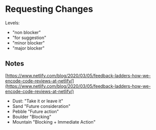 # Requesting Changes

Levels:

* "non blocker"
* "for suggestion"
* "minor blocker"
* "major  blocker"

## Notes

[https://www.netlify.com/blog/2020/03/05/feedback-ladders-how-we-encode-code-reviews-at-netlify/](https://www.netlify.com/blog/2020/03/05/feedback-ladders-how-we-encode-code-reviews-at-netlify/)

* Dust: "Take it or leave it"
* Sand "Future consideration"
* Pebble "Future action"
* Boulder "Blocking"
* Mountain "Blocking + Immediate Action"

